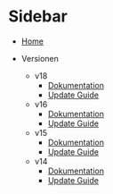 # Sidebar

- [Home](home)

- Versionen
  - v18
    - [Dokumentation](Home-v18)
    - [Update Guide](update-guide-v18)
  - v16
    - [Dokumentation](Home-v16)
    - [Update Guide](update-guide-v16)
  - v15
    - [Dokumentation](Home-v15)
    - [Update Guide](update-guide-v15)
  - v14
    - [Dokumentation](Home-v14)
    - [Update Guide](update-guide-v14)
